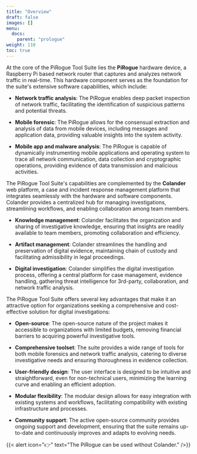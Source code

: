 ```yaml
---
title: "Overview"
draft: false
images: []
menu:
  docs:
    parent: "prologue"
weight: 110
toc: true
---
```


At the core of the PiRogue Tool Suite lies the **PiRogue** hardware device, a Raspberry Pi based network router that captures and analyzes network traffic in real-time. This hardware component serves as the foundation for the suite's extensive software capabilities, which include:

* **Network traffic analysis**: The PiRogue enables deep packet inspection of network traffic, facilitating the identification of suspicious patterns and potential threats.

* **Mobile forensic**: The PiRogue allows for the consensual extraction and analysis of data from mobile devices, including messages and application data, providing valuable insights into the system activity.

* **Mobile app and malware analysis**: The PiRogue is capable of dynamically instrumenting mobile applications and operating system to trace all network communication, data collection and cryptographic operations, providing evidence of data transmission and malicious activities.

The PiRogue Tool Suite's capabilities are complemented by the **Colander** web platform, a case and incident response management platform that integrates seamlessly with the hardware and software components. Colander provides a centralized hub for managing investigations, streamlining workflows, and enabling collaboration among team members.

* **Knowledge management**: Colander facilitates the organization and sharing of investigative knowledge, ensuring that insights are readily available to team members, promoting collaboration and efficiency.

* **Artifact management**: Colander streamlines the handling and preservation of digital evidence, maintaining chain of custody and facilitating admissibility in legal proceedings.

* **Digital investigation**: Colander simplifies the digital investigation process, offering a central platform for case management, evidence handling, gathering threat intelligence for 3rd-party, collaboration, and network traffic analysis.

The PiRogue Tool Suite offers several key advantages that make it an attractive option for organizations seeking a comprehensive and cost-effective solution for digital investigations:

* **Open-source**: The open-source nature of the project makes it accessible to organizations with limited budgets, removing financial barriers to acquiring powerful investigative tools.

* **Comprehensive toolset**: The suite provides a wide range of tools for both mobile forensics and network traffic analysis, catering to diverse investigative needs and ensuring thoroughness in evidence collection.

* **User-friendly design**: The user interface is designed to be intuitive and straightforward, even for non-technical users, minimizing the learning curve and enabling an efficient adoption.

* **Modular flexibility**: The modular design allows for easy integration with existing systems and workflows, facilitating compatibility with existing infrastructure and processes.

* **Community support**: The active open-source community provides ongoing support and development, ensuring that the suite remains up-to-date and continuously improves and adapts to evolving needs.

{{< alert icon="👉" text="The PiRogue can be used without Colander." />}}
